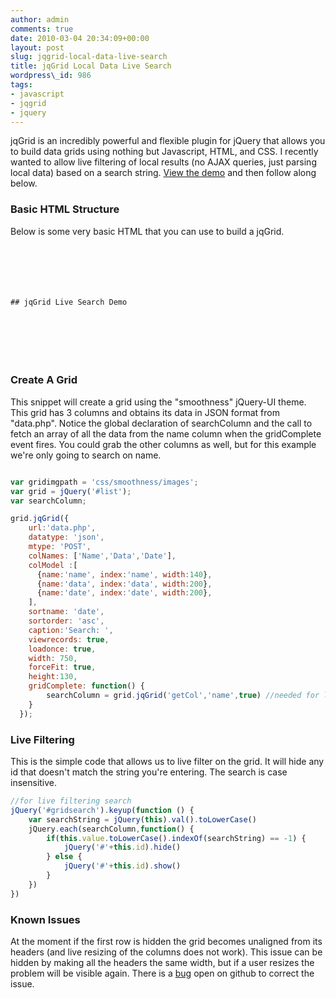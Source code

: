 ```yaml
---
author: admin
comments: true
date: 2010-03-04 20:34:09+00:00
layout: post
slug: jqgrid-local-data-live-search
title: jqGrid Local Data Live Search
wordpress\_id: 986
tags:
- javascript
- jqgrid
- jquery
---
```


jqGrid is an incredibly powerful and flexible plugin for jQuery that allows you to build data grids using nothing but Javascript, HTML, and CSS.  I recently wanted to allow live filtering of local results (no AJAX queries, just parsing local data) based on a search string.  [View the demo](/assets/media/other/jqgrid_live_search/) and then follow along below.



### Basic HTML Structure


Below is some very basic HTML that you can use to build a jqGrid.

```html






## jqGrid Live Search Demo








```




### Create A Grid


This snippet will create a grid using the "smoothness" jQuery-UI theme.  This grid has 3 columns and obtains its data in JSON format from "data.php".  Notice the global declaration of searchColumn and the call to fetch an array of all the data from the name column when the gridComplete event fires.  You could grab the other columns as well, but for this example we're only going to search on name.

```javascript

var gridimgpath = 'css/smoothness/images';
var grid = jQuery('#list');
var searchColumn;

grid.jqGrid({
	url:'data.php',
	datatype: 'json',
	mtype: 'POST',
	colNames: ['Name','Data','Date'],
	colModel :[
	  {name:'name', index:'name', width:140},
	  {name:'data', index:'data', width:200},
	  {name:'date', index:'date', width:200},
	],
	sortname: 'date',
	sortorder: 'asc',
	caption:'Search: ',
	viewrecords: true,
	loadonce: true,
	width: 750,
	forceFit: true,
	height:130,
	gridComplete: function() {
		searchColumn = grid.jqGrid('getCol','name',true) //needed for live filtering search
	}
  });

```



### Live Filtering


This is the simple code that allows us to live filter on the grid.  It will hide any id that doesn't match the string you're entering.  The search is case insensitive.

```javascript
//for live filtering search
jQuery('#gridsearch').keyup(function () {
	var searchString = jQuery(this).val().toLowerCase()
	jQuery.each(searchColumn,function() {
		if(this.value.toLowerCase().indexOf(searchString) == -1) {
			jQuery('#'+this.id).hide()
		} else {
			jQuery('#'+this.id).show()
		}
	})
})

```




### Known Issues


At the moment if the first row is hidden the grid becomes unaligned from its headers (and live resizing of the columns does not work).  This issue can be hidden by making all the headers the same width, but if a user resizes the problem will be visible again.  There is a [bug](http://github.com/tonytomov/jqGrid/issues#issue/26) open on github to correct the issue.
